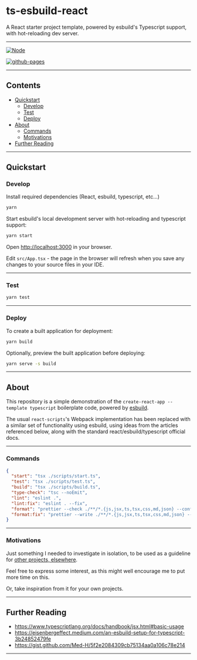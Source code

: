 # ts-esbuild-react

A React starter project template, powered by esbuild's Typescript support, with hot-reloading dev server.

---

[![Node](https://github.com/nathanjhood/ts-esbuild-react/actions/workflows/node.yml/badge.svg)](https://github.com/nathanjhood/ts-esbuild-react/actions/workflows/node.yml)

[![github-pages](https://github.com/nathanjhood/ts-esbuild-react/actions/workflows/static.yml/badge.svg)](https://github.com/nathanjhood/ts-esbuild-react/actions/workflows/static.yml)

---

## Contents

- [Quickstart](#quickstart)
  - [Develop](#develop)
  - [Test](#test)
  - [Deploy](#deploy)
- [About](#about)
  - [Commands](#commands)
  - [Motivations](#motivations)
- [Further Reading](#further-reading)

---

## Quickstart

### Develop

Install required dependencies (React, esbuild, typescript, etc...)

```sh
yarn
```

Start esbuild's local development server with hot-reloading and typescript support:

```sh
yarn start
```

Open [http://localhost:3000](http://localhost:3000) in your browser.

Edit `src/App.tsx` - the page in the browser will refresh when you save any changes to your source files in your IDE.

---

### Test

```sh
yarn test
```

---

### Deploy

To create a built application for deployment:

```sh
yarn build
```

Optionally, preview the built application before deploying:

```sh
yarn serve -s build
```

---

## About

This repository is a simple demonstration of the `create-react-app --template typescript` boilerplate code, powered by [esbuild](https://esbuild.github.io/).

The usual `react-scripts`'s Webpack implementation has been replaced with a similar set of functionality using esbuild, using ideas from the articles referenced below, along with the standard react/esbuild/typescript official docs.

---

### Commands

```json
{
  "start": "tsx ./scripts/start.ts",
  "test": "tsx ./scripts/test.ts",
  "build": "tsx ./scripts/build.ts",
  "type-check": "tsc --noEmit",
  "lint": "eslint .",
  "lint:fix": "eslint . --fix",
  "format": "prettier --check ./**/*.{js,jsx,ts,tsx,css,md,json} --config ./prettier.config.mjs",
  "format:fix": "prettier --write ./**/*.{js,jsx,ts,tsx,css,md,json} --config ./prettier.config.mjs"
}
```

---

### Motivations

Just something I needed to investigate in isolation, to be used as a guideline for [other projects, elsewhere](https://github.com/nathanjhood/ts-esbuild-react-native-web).

Feel free to express some interest, as this might well encourage me to put more time on this.

Or, take inspiration from it for your own projects.

---

## Further Reading

- https://www.typescriptlang.org/docs/handbook/jsx.html#basic-usage
- https://eisenbergeffect.medium.com/an-esbuild-setup-for-typescript-3b24852479fe
- https://gist.github.com/Med-H/5f2e2084309cb75134aa0a106c78e214

---
